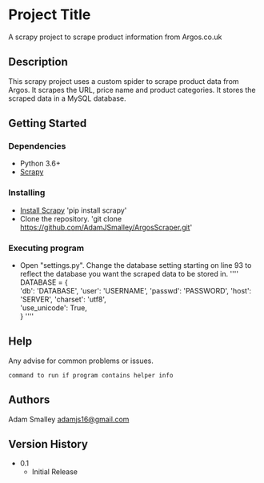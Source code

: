 # Project Title

A scrapy project to scrape product information from Argos.co.uk

## Description

This scrapy project uses a custom spider to scrape product data from Argos. It scrapes the URL, price name and product categories. It stores the scraped data in a MySQL database.

## Getting Started

### Dependencies

* Python 3.6+
* [Scrapy](https://scrapy.org/)

### Installing

* [Install Scrapy](https://github.com/scrapy/scrapy)
'pip install scrapy'
* Clone the repository.
'git clone https://github.com/AdamJSmalley/ArgosScraper.git'

### Executing program

* Open "settings.py". Change the database setting starting on line 93 to reflect the database you want the scraped data to be stored in.
''''
DATABASE = {    
    'db': 'DATABASE',
    'user': 'USERNAME',
    'passwd': 'PASSWORD',
    'host': 'SERVER',
    'charset': 'utf8',    
    'use_unicode': True,    
}
''''

## Help

Any advise for common problems or issues.
```
command to run if program contains helper info
```

## Authors

Adam Smalley
adamjs16@gmail.com

## Version History

* 0.1
    * Initial Release